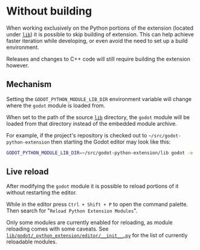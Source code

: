 # Without building

When working exclusively on the Python portions of the extension (located under [`lib`](https://github.com/maiself/godot-python-extension/tree/master/lib)) it is possible to skip building of extension. This can help achieve faster iteration while developing, or even avoid the need to set up a build environment.

Releases and changes to C++ code will still require building the extension however.


## Mechanism

Setting the `GODOT_PYTHON_MODULE_LIB_DIR` environment variable will change where the `godot` module is loaded from.

When set to the path of the source [`lib`](https://github.com/maiself/godot-python-extension/tree/master/lib) directory, the `godot` module will be loaded from that directory instead of the embedded module archive.

For example, if the project's repository is checked out to `~/src/godot-python-extension` then starting the Godot editor may look like this:

```bash
GODOT_PYTHON_MODULE_LIB_DIR=~/src/godot-python-extension/lib godot -e
```


## Live reload

After modifying the `godot` module it is possible to reload portions of it without restarting the editor.

While in the editor press `Ctrl + Shift + P` to open the command palette. Then search for "`Reload Python Extension Modules`".

Only some modules are currently enabled for reloading, as module reloading comes with some caveats. See [`lib/godot/_python_extension/editor/__init__.py`](https://github.com/maiself/godot-python-extension/tree/master/lib/godot/_python_extension/editor/__init__.py) for the list of currently reloadable modules.

